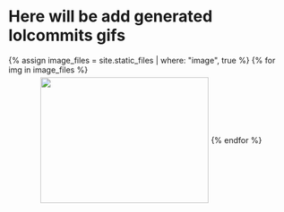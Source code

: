 # Here will be add generated lolcommits gifs

<section style="display: flex; flex-wrap: wrap; align-items: center; justify-content: center;">
{% assign image_files = site.static_files | where: "image", true %}
{% for img in image_files %}
<img class="lazy" src="{{ site.baseurl }}/loader.gif" data-src="{{ site.baseurl }}{{ img.path }}" width="300" height="225" style="margin: 5px;">
{% endfor %}
</section>

<script src="{{ site.baseurl }}/load-images.js"></script>
